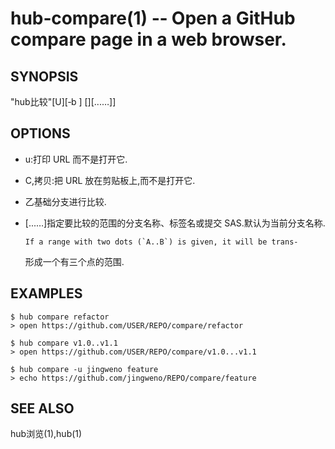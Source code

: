# hub‐compare(1) ‐‐ Open a GitHub compare page in a web browser.

## SYNOPSIS

"hub比较"[U][‐b <base>] [<USER>][<start>...…]<END>]

## OPTIONS

- u:打印 URL 而不是打开它.

- C,拷贝:把 URL 放在剪贴板上,而不是打开它.

- 乙<BASE>基础分支进行比较.

- [<START>...…]<END>指定要比较的范围的分支名称、标签名或提交 SAS.<END>默认为当前分支名称.

  ```
  If a range with two dots (`A..B`) is given, it will be trans‐
  ```

  形成一个有三个点的范围.

## EXAMPLES

```
$ hub compare refactor
> open https://github.com/USER/REPO/compare/refactor

$ hub compare v1.0..v1.1
> open https://github.com/USER/REPO/compare/v1.0...v1.1

$ hub compare ‐u jingweno feature
> echo https://github.com/jingweno/REPO/compare/feature
```

## SEE ALSO

hub浏览(1),hub(1)
